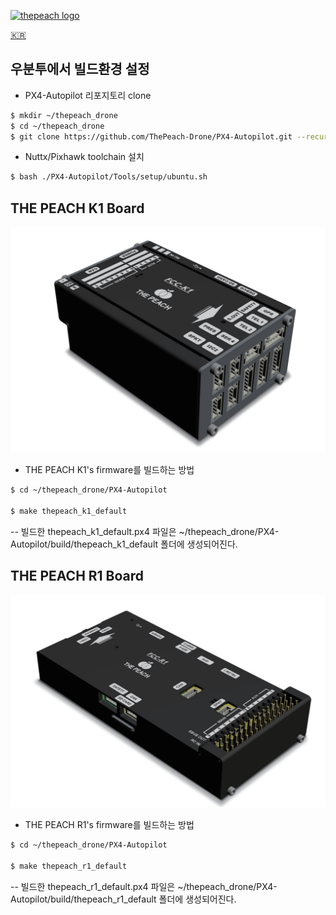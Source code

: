 [![thepeach logo](http://gabom1.pagei.gethompy.com/data/editor/2005/ae065791211b1de95f89a5c5c9f796b7_1589185049_9675.png)](http://thepeach.kr)

[🇰🇷](/README-ko.md "Korean")



## 우분투에서 빌드환경 설정

* PX4-Autopilot 리포지토리 clone

```bash
$ mkdir ~/thepeach_drone
$ cd ~/thepeach_drone
$ git clone https://github.com/ThePeach-Drone/PX4-Autopilot.git --recursive
```



 * Nuttx/Pixhawk toolchain 설치

```bash
$ bash ./PX4-Autopilot/Tools/setup/ubuntu.sh
```



## THE PEACH K1 Board

![THEPEACH K1](./boards/thepeach/k1/THEPEACH_K1.png)
 * THE PEACH K1's firmware를 빌드하는 방법
```bash
$ cd ~/thepeach_drone/PX4-Autopilot

$ make thepeach_k1_default
```
-- 빌드한 thepeach_k1_default.px4 파일은 ~/thepeach_drone/PX4-Autopilot/build/thepeach_k1_default  폴더에 생성되어진다.



## THE PEACH R1 Board

![THEPEACH R1](./boards/thepeach/r1/THEPEACH_R1.png)
 * THE PEACH R1's firmware를 빌드하는 방법
```bash
$ cd ~/thepeach_drone/PX4-Autopilot

$ make thepeach_r1_default
```
-- 빌드한 thepeach_r1_default.px4 파일은 ~/thepeach_drone/PX4-Autopilot/build/thepeach_r1_default  폴더에 생성되어진다.